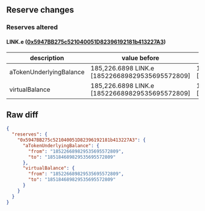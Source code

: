 ## Reserve changes

### Reserves altered

#### LINK.e ([0x5947BB275c521040051D82396192181b413227A3](https://snowtrace.io/address/0x5947BB275c521040051D82396192181b413227A3))

| description | value before | value after |
| --- | --- | --- |
| aTokenUnderlyingBalance | 185,226.6898 LINK.e [185226689829535695572809] | 185,184.6898 LINK.e [185184689829535695572809] |
| virtualBalance | 185,226.6898 LINK.e [185226689829535695572809] | 185,184.6898 LINK.e [185184689829535695572809] |


## Raw diff

```json
{
  "reserves": {
    "0x5947BB275c521040051D82396192181b413227A3": {
      "aTokenUnderlyingBalance": {
        "from": "185226689829535695572809",
        "to": "185184689829535695572809"
      },
      "virtualBalance": {
        "from": "185226689829535695572809",
        "to": "185184689829535695572809"
      }
    }
  }
}
```